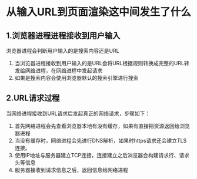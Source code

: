 # 从输入URL到页面渲染这中间发生了什么

## 1.浏览器进程进程接收到用户输入

浏览器进程会判断用户输入的是搜索内容还是URL
1. 当浏览器进程接收到用户输入的是URL会将URL根据规则转换成完整的URL转发给网络进程，在网络进程中发起请求
2. 如果是搜索内容会使用浏览器默认的搜索引擎进行搜索
## 2.URL请求过程
当网络进程接收到URL请求后发起真正的网络请求，步骤如下：
1. 首先网络进程会先查看浏览器本地有没有缓存，如果有直接把资源返回给浏览器进程
2. 当没有缓存时，网络进程会先进行DNS解析，如果时https请求还会建立TLS连接。
3. 使用IP地址与服务器建立TCP连接，连接建立之后浏览器会构建请求行、请求头等信息
4. 服务器接收到请求信息之后，返回信息给网络进程

